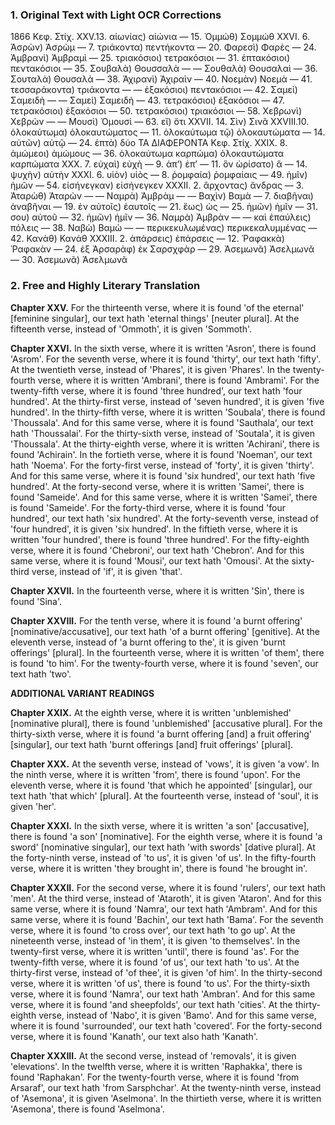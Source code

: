 ### 1. Original Text with Light OCR Corrections

1866
Κεφ. Στίχ.
XXV.13. αἰωνίας) αἰώνια
— 15. Ὀμμώθ) Σομμώθ
XXVI. 6. Ἀσρὼν) Ἀσρὼμ
— 7. τριάκοντα) πεντήκοντα
— 20. Φαρεσὶ) Φαρὲς
— 24. Ἀμβρανὶ) Ἀμβραμὶ
— 25. τριακόσιοι) τετρακόσιοι
— 31. ἑπτακόσιοι) πεντακόσιοι
— 35. Σουβαλὰ) Θουσσαλὰ
— — Σουθαλὰ) Θουσαλαὶ
— 36. Σουταλὰ) Θουσαλὰ
— 38. Ἀχιρανὶ) Ἀχιραὶν
— 40. Νοεμὰν) Νοεμὰ
— 41. τεσσαράκοντα) τριάκοντα
— — ἑξακόσιοι) πεντακόσιοι
— 42. Σαμεὶ) Σαμειδὴ
— — Σαμεὶ) Σαμειδὴ
— 43. τετρακόσιοι) ἑξακόσιοι
— 47. τετρακόσιοι) ἑξακόσιοι
— 50. τετρακόσιοι) τριακόσιοι
— 58. Χεβρωνὶ) Χεβρὼν
— — Μουσὶ) Ὀμουσὶ
— 63. εἴ) ὅτι
XXVII. 14. Σὶν) Σινᾶ
XXVIII.10. ὁλοκαύτωμα) ὁλοκαυτώματος
— 11. ὁλοκαύτωμα τῷ) ὁλοκαυτώματα
— 14. αὐτῶν) αὐτῷ
— 24. ἑπτὰ) δύο
ΤΑ ΔΙΑΦΕΡΟΝΤΑ
Κεφ. Στίχ.
XXIX. 8. ἀμώμεοι) ἀμώμους
— 36. ὁλοκαύτωμα καρπώμα) ὁλοκαυτώματα καρπώματα
XXX. 7. εὐχαὶ) εὐχὴ
— 9. ἀπ’) ἐπ’
— 11. ὃν ὡρίσατο) ἃ
— 14. ψυχὴν) αὐτὴν
XXXI. 6. υἱὸν) υἱὸς
— 8. ῥομφαία) ῥομφαίαις
— 49. ἡμῖν) ἡμῶν
— 54. εἰσήνεγκαν) εἰσήνεγκεν
XXXII. 2. ἄρχοντας) ἄνδρας
— 3. Ἀταρὼθ) Ἀταρὼν
— — Ναμρὰ) Ἀμβρὰμ
— — Βαχὶν) Βαμὰ
— 7. διαβῆναι) ἀναβῆναι
— 19. ἐν αὐτοῖς) ἑαυτοῖς
— 21. ἕως) ὡς
— 25. ἡμῶν) ἡμῖν
— 31. σου) αὐτοῦ
— 32. ἡμῶν) ἡμῖν
— 36. Ναμρὰ) Ἀμβρὰν
— — καὶ ἐπαύλεις) πόλεις
— 38. Ναβὼ) Βαμὼ
— — περικεκυλωμένας) περικεκαλυμμένας
— 42. Κανὰθ) Κανάθ
XXXIII. 2. ἀπάρσεις) ἐπάρσεις
— 12. Ῥαφακκὰ) Ῥαφακὰν
— 24. ἐξ Ἀρσαρὰφ) ἐκ Σαρσχφὰρ
— 29. Ἀσεμωνᾶ) Ἀσελμωνᾶ
— 30. Ἀσεμωνᾶ) Ἀσελμωνᾶ

### 2. Free and Highly Literary Translation

**Chapter XXV.**
For the thirteenth verse, where it is found 'of the eternal' [feminine singular], our text hath 'eternal things' [neuter plural].
At the fifteenth verse, instead of 'Ommoth', it is given 'Sommoth'.

**Chapter XXVI.**
In the sixth verse, where it is written 'Asron', there is found 'Asrom'.
For the seventh verse, where it is found 'thirty', our text hath 'fifty'.
At the twentieth verse, instead of 'Phares', it is given 'Phares'.
In the twenty-fourth verse, where it is written 'Ambrani', there is found 'Ambrami'.
For the twenty-fifth verse, where it is found 'three hundred', our text hath 'four hundred'.
At the thirty-first verse, instead of 'seven hundred', it is given 'five hundred'.
In the thirty-fifth verse, where it is written 'Soubala', there is found 'Thoussala'.
And for this same verse, where it is found 'Sauthala', our text hath 'Thoussalai'.
For the thirty-sixth verse, instead of 'Soutala', it is given 'Thoussala'.
At the thirty-eighth verse, where it is written 'Achirani', there is found 'Achirain'.
In the fortieth verse, where it is found 'Noeman', our text hath 'Noema'.
For the forty-first verse, instead of 'forty', it is given 'thirty'.
And for this same verse, where it is found 'six hundred', our text hath 'five hundred'.
At the forty-second verse, where it is written 'Samei', there is found 'Sameide'.
And for this same verse, where it is written 'Samei', there is found 'Sameide'.
For the forty-third verse, where it is found 'four hundred', our text hath 'six hundred'.
At the forty-seventh verse, instead of 'four hundred', it is given 'six hundred'.
In the fiftieth verse, where it is written 'four hundred', there is found 'three hundred'.
For the fifty-eighth verse, where it is found 'Chebroni', our text hath 'Chebron'.
And for this same verse, where it is found 'Mousi', our text hath 'Omousi'.
At the sixty-third verse, instead of 'if', it is given 'that'.

**Chapter XXVII.**
In the fourteenth verse, where it is written 'Sin', there is found 'Sina'.

**Chapter XXVIII.**
For the tenth verse, where it is found 'a burnt offering' [nominative/accusative], our text hath 'of a burnt offering' [genitive].
At the eleventh verse, instead of 'a burnt offering to the', it is given 'burnt offerings' [plural].
In the fourteenth verse, where it is written 'of them', there is found 'to him'.
For the twenty-fourth verse, where it is found 'seven', our text hath 'two'.

**ADDITIONAL VARIANT READINGS**

**Chapter XXIX.**
At the eighth verse, where it is written 'unblemished' [nominative plural], there is found 'unblemished' [accusative plural].
For the thirty-sixth verse, where it is found 'a burnt offering [and] a fruit offering' [singular], our text hath 'burnt offerings [and] fruit offerings' [plural].

**Chapter XXX.**
At the seventh verse, instead of 'vows', it is given 'a vow'.
In the ninth verse, where it is written 'from', there is found 'upon'.
For the eleventh verse, where it is found 'that which he appointed' [singular], our text hath 'that which' [plural].
At the fourteenth verse, instead of 'soul', it is given 'her'.

**Chapter XXXI.**
In the sixth verse, where it is written 'a son' [accusative], there is found 'a son' [nominative].
For the eighth verse, where it is found 'a sword' [nominative singular], our text hath 'with swords' [dative plural].
At the forty-ninth verse, instead of 'to us', it is given 'of us'.
In the fifty-fourth verse, where it is written 'they brought in', there is found 'he brought in'.

**Chapter XXXII.**
For the second verse, where it is found 'rulers', our text hath 'men'.
At the third verse, instead of 'Ataroth', it is given 'Ataron'.
And for this same verse, where it is found 'Namra', our text hath 'Ambram'.
And for this same verse, where it is found 'Bachin', our text hath 'Bama'.
For the seventh verse, where it is found 'to cross over', our text hath 'to go up'.
At the nineteenth verse, instead of 'in them', it is given 'to themselves'.
In the twenty-first verse, where it is written 'until', there is found 'as'.
For the twenty-fifth verse, where it is found 'of us', our text hath 'to us'.
At the thirty-first verse, instead of 'of thee', it is given 'of him'.
In the thirty-second verse, where it is written 'of us', there is found 'to us'.
For the thirty-sixth verse, where it is found 'Namra', our text hath 'Ambran'.
And for this same verse, where it is found 'and sheepfolds', our text hath 'cities'.
At the thirty-eighth verse, instead of 'Nabo', it is given 'Bamo'.
And for this same verse, where it is found 'surrounded', our text hath 'covered'.
For the forty-second verse, where it is found 'Kanath', our text also hath 'Kanath'.

**Chapter XXXIII.**
At the second verse, instead of 'removals', it is given 'elevations'.
In the twelfth verse, where it is written 'Raphakka', there is found 'Raphakan'.
For the twenty-fourth verse, where it is found 'from Arsaraf', our text hath 'from Sarsphchar'.
At the twenty-ninth verse, instead of 'Asemona', it is given 'Aselmona'.
In the thirtieth verse, where it is written 'Asemona', there is found 'Aselmona'.